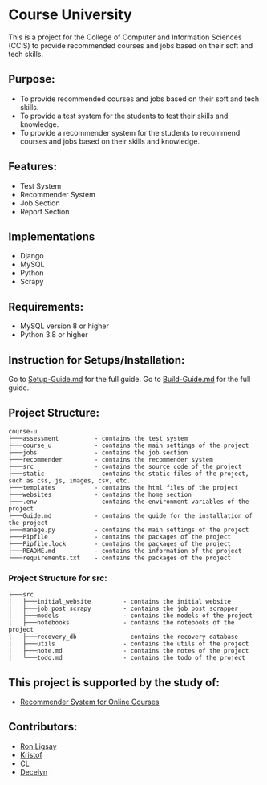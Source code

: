 # Course University
This is a project for the College of Computer and Information Sciences (CCIS) to provide recommended courses and jobs based on their soft and tech skills.

## Purpose:
* To provide recommended courses and jobs based on their soft and tech skills.
* To provide a test system for the students to test their skills and knowledge.
* To provide a recommender system for the students to recommend courses and jobs based on their skills and knowledge.

## Features:
* Test System
* Recommender System
* Job Section
* Report Section

## Implementations
* Django
* MySQL
* Python
* Scrapy

## Requirements:
* MySQL version 8 or higher
* Python 3.8 or higher

## Instruction for Setups/Installation:
Go to [Setup-Guide.md](Setup-Guide.md) for the full guide.
Go to [Build-Guide.md](Build-Guide.md) for the full guide.

## Project Structure:
```
course-u
├───assessment          - contains the test system
├───course_u            - contains the main settings of the project
├───jobs                - contains the job section
├───recommender         - contains the recommender system
├───src                 - contains the source code of the project
├───static              - contains the static files of the project, such as css, js, images, csv, etc.
├───templates           - contains the html files of the project
├───websites            - contains the home section
├───.env                - contains the environment variables of the project
├───Guide.md            - contains the guide for the installation of the project
├───manage.py           - contains the main settings of the project
├───Pipfile             - contains the packages of the project
├───Pipfile.lock        - contains the packages of the project
├───README.md           - contains the information of the project
└───requirements.txt    - contains the packages of the project
```

### Project Structure for src:
```
├───src
|   ├───initial_website         - contains the initial website
|   ├───job_post_scrapy         - contains the job post scrapper
|   ├───models                  - contains the models of the project
|   ├───notebooks               - contains the notebooks of the project
|   ├───recovery_db             - contains the recovery database
|   ├───utils                   - contains the utils of the project
|   ├───note.md                 - contains the notes of the project
|   └───todo.md                 - contains the todo of the project
```


## This project is supported by the study of:
* [Recommender System for Online Courses]()

## Contributors:
* [Ron Ligsay]()
* [Kristof]()
* [CL]()
* [Decelyn]()
